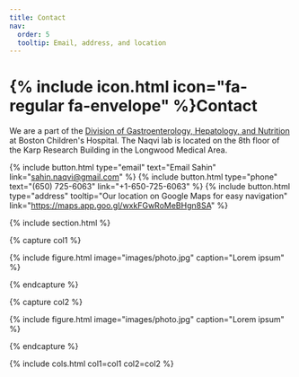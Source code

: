 ```yaml
---
title: Contact
nav:
  order: 5
  tooltip: Email, address, and location
---
```


# {% include icon.html icon="fa-regular fa-envelope" %}Contact

We are a part of the <a href="https://www.childrenshospital.org/research/divisions/gastroenterology-hepatology-and-nutrition-research">Division of Gastroenterology, Hepatology, and Nutrition</a> at Boston Children's Hospital. The Naqvi lab is located on the 8th floor of the Karp Research Building in the Longwood Medical Area. 

{%
  include button.html
  type="email"
  text="Email Sahin"
  link="sahin.naqvi@gmail.com"
%}
{%
  include button.html
  type="phone"
  text="(650) 725-6063"
  link="+1-650-725-6063"
%}
{%
  include button.html
  type="address"
  tooltip="Our location on Google Maps for easy navigation"
  link="https://maps.app.goo.gl/wxkFGwRoMeBHgn8SA"
%}

{% include section.html %}

{% capture col1 %}

{%
  include figure.html
  image="images/photo.jpg"
  caption="Lorem ipsum"
%}

{% endcapture %}

{% capture col2 %}

{%
  include figure.html
  image="images/photo.jpg"
  caption="Lorem ipsum"
%}

{% endcapture %}

{% include cols.html col1=col1 col2=col2 %}
